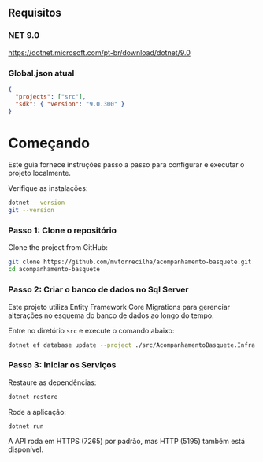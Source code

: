 ## Requisitos

### NET 9.0
https://dotnet.microsoft.com/pt-br/download/dotnet/9.0


### Global.json atual
```json
{
  "projects": ["src"],
  "sdk": { "version": "9.0.300" }
}
```

# Começando

Este guia fornece instruções passo a passo para configurar e executar o projeto localmente.

Verifique as instalações:
```sh
dotnet --version
git --version
```

### Passo 1: Clone o repositório
Clone the project from GitHub:
```bash
git clone https://github.com/mvtorrecilha/acompanhamento-basquete.git
cd acompanhamento-basquete
```

### Passo 2: Criar o banco de dados no Sql Server

Este projeto utiliza Entity Framework Core Migrations para gerenciar alterações no esquema do banco de dados ao longo do tempo.

Entre no diretório `src` e execute o comando abaixo:

```bash
dotnet ef database update --project ./src/AcompanhamentoBasquete.Infra.Data.SQL --startup-project ./src/AcompanhamentoBasquete.API
```

### Passo 3: Iniciar os Serviços

Restaure as dependências:
```bash
dotnet restore
```

Rode a aplicação:
```bash
dotnet run
```

A API roda em HTTPS (7265) por padrão, mas HTTP (5195) também está disponível.
